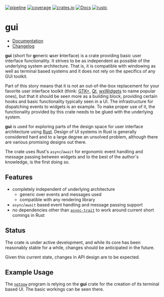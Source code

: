 [![pipeline](https://github.com/d-e-s-o/gui/actions/workflows/test.yml/badge.svg?branch=main)](https://github.com/d-e-s-o/gui/actions/workflows/test.yml)
[![coverage](https://codecov.io/gh/d-e-s-o/gui/branch/main/graph/badge.svg)](https://codecov.io/gh/d-e-s-o/gui)
[![crates.io](https://img.shields.io/crates/v/gui.svg)](https://crates.io/crates/gui)
[![Docs](https://docs.rs/gui/badge.svg)](https://docs.rs/gui)
[![rustc](https://img.shields.io/badge/rustc-1.58+-blue.svg)](https://blog.rust-lang.org/2022/01/13/Rust-1.58.0.html)

gui
===

- [Documentation][docs-rs]
- [Changelog](CHANGELOG.md)

**gui** (short for **g**eneric **u**ser **i**nterface) is a crate
providing basic user interface functionality. It strives to be
as independent as possible of the underlying system architecture. That
is, it is compatible with windowing as well as terminal based systems
and it does not rely on the specifics of any GUI toolkit.

Part of this story means that it is not an out-of-the-box replacement
for your favorite user interface toolkit (think: [GTK+][gtk], [Qt][qt],
[wxWidgets][wxwidgets] to name popular ones), but that it should be seen
more as a building block, providing certain hooks and basic
functionality typically seen in a UI. The infrastructure for dispatching
events to widgets is an example. To make proper use of it, the
functionality provided by this crate needs to be glued with the
underlying system.

**gui** is used for exploring parts of the design space for user
interface architecture using [Rust][rust-lang]. Design of UI systems in
Rust is generally considered hard and to a large degree an unsolved
problem, although there are various promising designs out there.

The crate uses Rust's `async`/`await` for ergonomic event handling and
message passing between widgets and to the best of the author's knowledge,
is the first doing so.


Features
--------
- completely independent of underlying architecture
  - generic over events and messages used
  - compatible with any rendering library
- `async`/`await` based event handling and message passing support
- no dependencies other than [`async-trait`][async-trait] to work around
  current short comings in Rust


Status
------

The crate is under active development, and while its core has been
reasonably stable for a while, changes should be anticipated in the
future.

Given this current state, changes in API design are to be expected.


Example Usage
-------------

The [`notnow`][notnow] program is relying on the **gui** crate for the
creation of its terminal based UI. The basic workings can be seen there.

[async-trait]: https://crates.io/crates/async-trait
[docs-rs]: https://docs.rs/crate/gui
[gtk]: https://www.gtk.org
[qt]: https://www.qt.io
[wxwidgets]: https://wxwidgets.org
[rust-lang]: https://www.rust-lang.org
[notnow]: https://crates.io/crates/notnow
